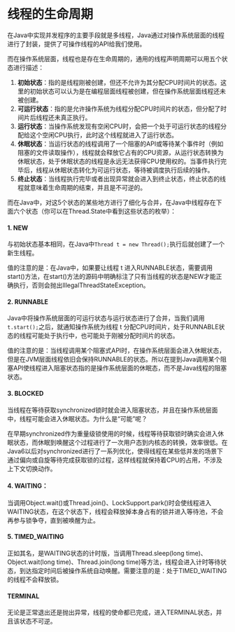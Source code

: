 # 线程的生命周期

在Java中实现并发程序的主要手段就是多线程，Java通过对操作系统层面的线程进行了封装，提供了可操作线程的API给我们使用。  

而在操作系统层面，线程也是存在生命周期的，通用的线程声明周期可以用五个状态进行描述：
1. **初始状态**：指的是线程刚被创建，但还不允许为其分配CPU时间片的状态。这里的初始状态可以认为是在编程层面线程被创建，但在操作系统层面线程还未被创建。
2. **可运行状态**：指的是允许操作系统为线程分配CPU时间片的状态，但分配了时间片后线程还未真正执行。
3. **运行状态**：当操作系统发现有空闲CPU时，会把一个处于可运行状态的线程分配给这个空闲CPU执行，此时这个线程就进入了运行状态。
4. **休眠状态**：当运行状态的线程调用了一个阻塞的API或等待某个事件时（例如阻塞的文件读取操作），线程就会释放它占有的CPU资源，从运行状态转换为休眠状态，处于休眠状态的线程是永远无法获得CPU使用权的。当事件执行完毕后，线程从休眠状态转化为可运行状态，等待被调度执行后续的操作。
5. **终止状态**：当线程执行完毕或者出现异常就会进入到终止状态，终止状态的线程就意味着生命周期的结束，并且是不可逆的。

而在Java中，对这5个状态的某些地方进行了细化与合并，在Java中线程存在下面六个状态（你可以在Thread.State中看到这些状态的枚举）：

#### 1. NEW
与初始状态基本相同，在Java中```Thread t = new Thread();```执行后就创建了一个新生线程。

值的注意的是：在Java中，如果要让线程 t 进入RUNNABLE状态，需要调用start()方法，在start()方法的源码中明确标注了只有当线程的状态是NEW才能正确执行，否则会抛出IllegalThreadStateException。

#### 2. RUNNABLE
Java中将操作系统层面的可运行状态与运行状态进行了合并，当我们调用```t.start();```之后，就通知操作系统为线程 t 分配CPU时间片，处于RUNNABLE状态的线程可能处于执行中，也可能处于刚被分配时间片的状态。

值的注意的是：当线程调用某个阻塞式API时，在操作系统层面会进入休眠状态，但是在JVM层面线程依旧会保持RUNNABLE的状态。所以在提到Java调用某个阻塞API使线程进入阻塞状态指的是操作系统层面的休眠态，而不是Java线程的阻塞状态。

####  3. BLOCKED
当线程在等待获取synchronized锁时就会进入阻塞状态，并且在操作系统层面中，线程可能会进入休眠状态。为什么是“可能”呢？  

在早期synchronized作为重量级锁使用的时候，线程等待获取锁时确实会进入休眠状态，而休眠到唤醒这个过程进行了一次用户态到内核态的转换，效率很低。在Java6以后对synchronized进行了一系列优化，使得线程在某些低并发的场景下通过偏向或自旋等待完成获取锁的过程，这样线程就保持着CPU的占用，不涉及上下文切换动作。

####  4. WAITING：
当调用Object.wait()或Thread.join()、LockSupport.park()时会使线程进入WAITING状态，在这个状态下，线程会释放掉本身占有的锁并进入等待池，不会再参与锁争夺，直到被唤醒为止。

#### 5. TIMED_WAITING
正如其名，是WAITING状态的计时版，当调用Thread.sleep(long time)、Object.wait(long time)、Thread.join(long time)等方法，线程会进入计时等待状态，到达指定时间后被操作系统自动唤醒。需要注意的是：处于TIMED_WAITING的线程不会释放锁。

#### TERMINAL
无论是正常退出还是抛出异常，线程的使命都已完成，进入TERMINAL状态，并且该状态不可逆。

